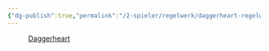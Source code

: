 ```yaml
---
{"dg-publish":true,"permalink":"/2-spieler/regelwerk/daggerheart-regelwerk-eng/"}
---
```


$\quad$
$\quad$
[Daggerheart](https://www.daggerheart.com/wp-content/uploads/2025/06/DH-SRD-1.0-June-26-2025.pdf)